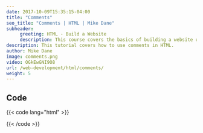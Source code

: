 ```yaml
---
date: 2017-10-09T15:35:15-04:00
title: "Comments"
seo_title: "Comments | HTML | Mike Dane"
subheader:
     greeting: HTML - Build a Website
     description: This course covers the basics of building a website using HTML. Work your way through the videos and we'll teach you everything you need to know to create a basic website!
description: This tutorial covers how to use comments in HTML.
author: Mike Dane
image: comments.png
video: OGkEwGNI9O8
url: /web-development/html/comments/
weight: 5
---
```


## Code

{{< code lang="html" >}}
<!--
this is a comment

it can be multi-line
-->
{{< /code >}}